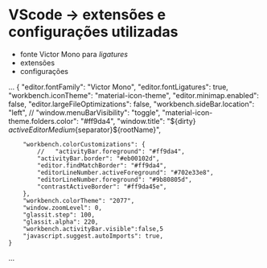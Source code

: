 # VScode -> extensões e configurações utilizadas

- fonte Victor Mono para *ligatures*
- extensões
- configurações

...
    {
        "editor.fontFamily": "Victor Mono",
        "editor.fontLigatures": true,
        "workbench.iconTheme": "material-icon-theme",
        "editor.minimap.enabled": false,
        "editor.largeFileOptimizations": false,
        "workbench.sideBar.location": "left",
        // "window.menuBarVisibility": "toggle",
        "material-icon-theme.folders.color": "#ff9da4", 
        "window.title": "${dirty} ${activeEditorMedium}${separator}${rootName}",

        "workbench.colorCustomizations": {
            //   "activityBar.foreground": "#ff9da4",    
            "activityBar.border": "#eb00102d",
            "editor.findMatchBorder": "#ff9da4",
            "editorLineNumber.activeForeground": "#702e33e8",
            "editorLineNumber.foreground": "#9b80805d",
            "contrastActiveBorder": "#ff9da45e",
        },
        "workbench.colorTheme": "2077",
        "window.zoomLevel": 0,
        "glassit.step": 100,
        "glassit.alpha": 220,
        "workbench.activityBar.visible":false,5
        "javascript.suggest.autoImports": true,      
    }
...
